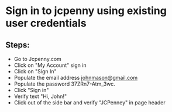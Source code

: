 # Sign in to jcpenny using existing user credentials 

## Steps:

 - Go to Jcpenny.com 
 - Click on "My Account" sign in
 - Click on "Sign In"
 - Populate the email address johnmason@gmail.com
 - Populate the password 37ZRn7-Atm_3wc.
 - Click "Sign in"
 - Verify text "Hi, John!" 
 - Click out of the side bar and verify "JCPenney" in page header  